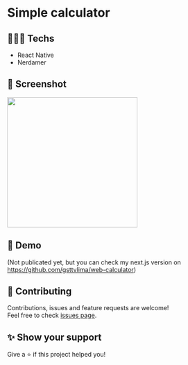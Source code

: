 # Simple calculator 

## 👨🏻‍💻 Techs

* React Native
* Nerdamer

## 📸 Screenshot

<img src="https://user-images.githubusercontent.com/115879524/197105590-8a723596-559e-4a27-a7f1-acd69d57207b.png" width="300" />

## 👀 Demo

(Not publicated yet, but you can check my next.js version on https://github.com/gsttvlima/web-calculator)

## 🤝 Contributing

Contributions, issues and feature requests are welcome!<br />Feel free to check [issues page](https://github.com/gsttvlima/mobile-calculator/issues).

## ✨ Show your support

Give a ⭐️ if this project helped you!

